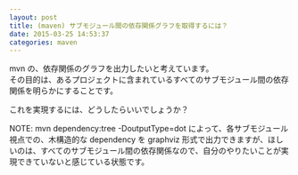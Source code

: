 ```yaml
---
layout: post
title: (maven) サブモジュール間の依存関係グラフを取得するには？
date: 2015-03-25 14:53:37
categories: maven
---
```

<p>mvn の、依存関係のグラフを出力したいと考えています。<br>
その目的は、あるプロジェクトに含まれているすべてのサブモジュール間の依存関係を明らかにすることです。</p>

<p>これを実現するには、どうしたらいいでしょうか？</p>

<p>NOTE: mvn dependency:tree -DoutputType=dot によって、各サブモジュール視点での、木構造的な dependency を graphviz 形式で出力できますが、ほしいのは、すべてのサブモジュール間の依存関係なので、自分のやりたいことが実現できていないと感じている状態です。</p>
